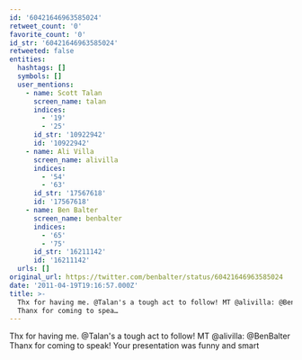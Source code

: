 ```yaml
---
id: '60421646963585024'
retweet_count: '0'
favorite_count: '0'
id_str: '60421646963585024'
retweeted: false
entities:
  hashtags: []
  symbols: []
  user_mentions:
    - name: Scott Talan
      screen_name: talan
      indices:
        - '19'
        - '25'
      id_str: '10922942'
      id: '10922942'
    - name: Ali Villa
      screen_name: alivilla
      indices:
        - '54'
        - '63'
      id_str: '17567618'
      id: '17567618'
    - name: Ben Balter
      screen_name: benbalter
      indices:
        - '65'
        - '75'
      id_str: '16211142'
      id: '16211142'
  urls: []
original_url: https://twitter.com/benbalter/status/60421646963585024
date: '2011-04-19T19:16:57.000Z'
title: >-
  Thx for having me. @Talan's a tough act to follow! MT @alivilla: @BenBalter
  Thanx for coming to spea…
---
```


Thx for having me. @Talan's a tough act to follow! MT @alivilla: @BenBalter Thanx for coming to speak! Your presentation was funny and smart